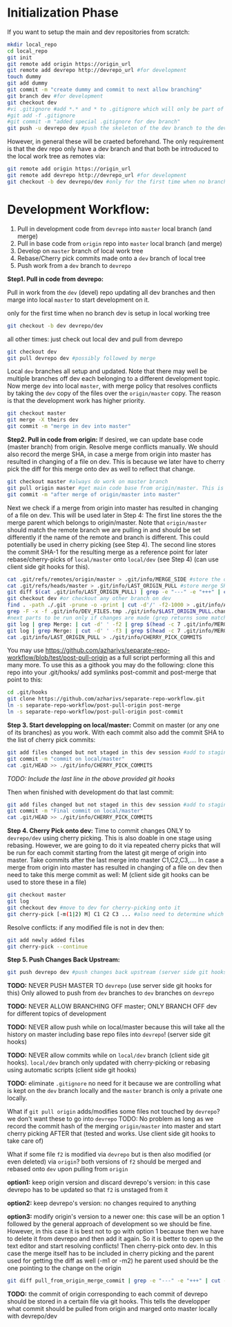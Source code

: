 # Initialization Phase
If you want to setup the main and dev repositories from scratch:

```bash
mkdir local_repo
cd local_repo
git init
git remote add origin https://origin_url
git remote add devrepo http://devrepo_url #for development
touch dummy
git add dummy
git commit -m "create dummy and commit to next allow branching"
git branch dev #for development
git checkout dev
#vi .gitignore #add *.* and * to .gitignore which will only be part of this branch (dev)
#git add -f .gitignore
#git commit -m "added special .gitignore for dev branch"
git push -u devrepo dev #push the skeleton of the dev branch to the devrepo
```
However, in general these will be craeted beforehand. The only requirement is that the dev repo only have a dev branch and that both be introduced to the local work tree as remotes via:
```bash
git remote add origin https://origin_url
git remote add devrepo http://devrepo_url #for development
git checkout -b dev devrepo/dev #only for the first time when no branch dev is setup in local working tree
```
# Development Workflow:

1. Pull in development code from `devrepo` into `master` local branch (and merge)
2. Pull in base code from `origin` repo into `master` local branch (and merge)
3. Develop on `master` branch of local work tree
4. Rebase/Cherry pick commits made onto a `dev` branch of local tree
5. Push work from a `dev` branch to `devrepo`


**Step1. Pull in  code from devrepo:**

Pull in work from the `dev` (devel) repo updating all dev branches and then marge into local `master` to start development on it.

only for the first time when no branch dev is setup in local working tree
```bash
git checkout -b dev devrepo/dev 
```
all other times: just check out local dev and pull from devrepo
```bash
git checkout dev 
git pull devrepo dev #possibly followed by merge
```
Local `dev` branches all setup and updated. Note that there may well be multiple branches off dev
each belonging to a different development topic. Now merge `dev` into local `master`, with merge policy that 
resolves conflicts by taking the `dev` copy of the files over the `origin/master` copy. The reason is that the development work
has higher priority.

```bash
git checkout master
git merge -X theirs dev
git commit -m "merge in dev into master"
```

**Step2. Pull in  code from origin:**
If desired, we can update base code (master branch) from origin. Resolve merge conflicts manually. We should also record the merge SHA, in case a merge from origin into master has resulted in changing of a file on dev. This is because we later have to cherry pick the diff for this merge onto dev as well to reflect that change.

```bash
git checkout master #always do work on master branch
git pull origin master #get main code base from origin/master. This is possibly followed by merge into local master
git commit -m "after merge of origin/master into master"
```

Next we check if a merge from origin into master has resulted in changing of a file on dev. This will be used later in Step 4:
The first line stores the the merge parent which belongs to origin/master. Note that `origin/master` should match the remote branch we are pulling in and should be set differently if the name of the remote and branch is different. This could potentially be used in cherry picking (see Step 4). The second line stores the commit SHA-1 for the resulting merge as a reference point for later rebase/cherry-picks of `local/master` onto `local/dev` (see Step 4) (can use client side git hooks for this). 

```bash
cat .git/refs/remotes/origin/master > .git/info/MERGE_SIDE #store the origin/master side of merge (parent) 
cat .git/refs/heads/master > .git/info/LAST_ORIGIN_PULL #store merge SHA
git diff $(cat .git/info/LAST_ORIGIN_PULL) | grep -e "---" -e "+++" | cut -d'/' -f2-1000 > ./git/info/$LAST_ORIGIN_PULL.change #obtain list of files changed by this merge
git checkout dev #or checkout any other branch on dev 
find . -path ./.git -prune -o -print | cut -d'/' -f2-1000 > .git/info/ALL_DEV_FILES.tmp #list of all files on dev
grep -F -x -f .git/info/DEV_FILES.tmp ./git/info/$LAST_ORIGIN_PULL.change > .git/info/DEV_FILES.change #find those changed by merge which are also part of dev
#next parts to be run only if changes are made (grep returns some matches)
git log | grep Merge: | cut -d' ' -f2 | grep $(head -c 7 .git/info/MERGE_SIDE) #use -m1
git log | grep Merge: | cut -d' ' -f3 | grep $(head -c 7 .git/info/MERGE_SIDE) #use -m2
cat .git/info/LAST_ORIGIN_PULL > ./git/info/CHERRY_PICK_COMMITS 
```
You may use https://github.com/azharivs/separate-repo-workflow/blob/test/post-pull-origin as a full script performing all this and many more. To use this as a githook you may do the following:
clone this repo into your .git/hooks/
add symlinks post-commit and post-merge that point to this:
```bash
cd .git/hooks
git clone https://github.com/azharivs/separate-repo-workflow.git
ln -s separate-repo-workflow/post-pull-origin post-merge
ln -s separate-repo-workflow/post-pull-origin post-commit
```


**Step 3. Start developping on local/master:**
Commit on master (or any one of its branches) as you work. With each commit also add the commit SHA to the list of cherry pick commits:
```bash
git add files changed but not staged in this dev session #add to staging
git commit -m "commit on local/master"
cat .git/HEAD >> ./git/info/CHERRY_PICK_COMMITS
```
*TODO: Include the last line in the above provided git hooks*

Then when finished with development do that last commit:

```bash
git add files changed but not staged in this dev session #add to staging
git commit -m "Final commit on local/master"
cat .git/HEAD >> ./git/info/CHERRY_PICK_COMMITS
```

**Step 4. Cherry Pick onto dev:**
Time to commit changes ONLY to `devrepo/dev` using cherry picking. This is also doable in one stage using rebasing. However, we are going to do it via repeated cherry picks that will be run for each commit starting from the latest git merge of origin into master. Take commits after the last merge into master C1,C2,C3,.... In case a merge from origin into master has resulted in changing of a file on dev then need to take this merge commit as well: M (client side git hooks can be used to store these in a file)

```bash
git checkout master 
git log 
git checkout dev #move to dev for cherry-picking onto it
git cherry-pick [-m(1|2) M] C1 C2 C3 ... #also need to determine which parent of the merge? -m1 or -m2? TODO?
```

Resolve conflicts: if any modified file is not in dev then:

```bash
git add newly added files
git cherry-pick --continue
```
**Step 5. Push Changes Back Upstream:**
```bash
git push devrepo dev #push changes back upstream (server side git hooks ONLY ALLOW PUSH FROM dev to dev)
```

**TODO:** NEVER PUSH MASTER TO `devrepo` (use server side git hooks for this) Only allowed to push from `dev` branches to `dev` branches on `devrepo`

**TODO:** NEVER ALLOW BRANCHING OFF master; ONLY BRANCH OFF dev for different topics of development

**TODO:** NEVER allow push while on local/master because this will take all the history on master including base repo files into `devrepo`! (server side git hooks)

**TODO:** NEVER allow commits while on `local/dev` branch (client side git hooks). `local/dev` branch only updated with cherry-picking or rebasing using automatic scripts (client side git hooks)


**TODO:** eliminate `.gitignore` no need for it because we are controlling what is kept on the `dev` branch locally and the `master` branch is only a private one locally.

What if `git pull origin` adds/modifies some files not touched by `devrepo`? we don't want these to go into `devrepo`
TODO: No problem as long as we record the commit hash of the merging `origin/master` into master and start cherry picking AFTER that (tested and works. Use client side git hooks to take care of)

What if some file `f2` is modified via `devrepo` but is then also modified (or even deleted) via `origin`?
both versions of `f2` should be merged and rebased onto `dev` upon pulling from `origin`

**option1:** keep origin version and discard devrepo's version: in this case devrepo has to be updated so that `f2` is unstaged from it

**option2:** keep devrepo's version: no changes required to anything

**option3:** modify origin's version to a newer one: this case will be an option 1 followed by the general approach of development so we should be fine. However, in this case it is best not to go with option 1 because then we have to delete it from devrepo and then add it again. So it is better to open up the text editor and start resolving conflicts! Then cherry-pick onto dev. In this case the merge itself has to be included in cherry picking and the parent used for getting the diff as well (-m1 or -m2) he parent used should be the one pointing to the change on the origin 

```bash
git diff pull_from_origin_merge_commit | grep -e "---" -e "+++" | cut -d'/' -f2-1000
```

**TODO:** the commit of origin corresponding to each commit of devrepo should be stored in a certain file via git hooks. This tells the developper what commit should be pulled from origin and marged onto master locally with devrepo/dev 


